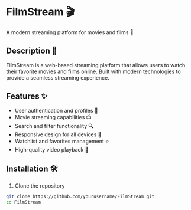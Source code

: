 # FilmStream 🎬

A modern streaming platform for movies and films 🍿

## Description 📝

FilmStream is a web-based streaming platform that allows users to watch their favorite movies and films online. Built with modern technologies to provide a seamless streaming experience.

## Features ✨

- User authentication and profiles 👤
- Movie streaming capabilities 📺
- Search and filter functionality 🔍
- Responsive design for all devices 📱
- Watchlist and favorites management ⭐
- High-quality video playback 🎥

## Installation 🛠️

1. Clone the repository
```bash
git clone https://github.com/yourusername/FilmStream.git
cd FilmStream
